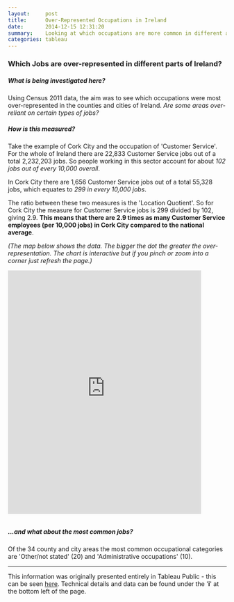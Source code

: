 ```yaml
---
layout:     post
title:      Over-Represented Occupations in Ireland
date:       2014-12-15 12:31:20
summary:    Looking at which occupations are more common in different areas of Ireland.
categories: tableau
---
```


<head>
  <style>
  .tableau-container { 
    margin-top: 0.5rem;
    margin-bottom: 2rem;
  }
  </style>
 </head>

### Which Jobs are over-represented in different parts of Ireland?

##### What is being investigated here?

Using Census 2011 data, the aim was to see which occupations were most over-represented in the counties and cities of Ireland. _Are some areas over-reliant on certain types of jobs?_

##### How is this measured?

Take the example of Cork City and the occupation of 'Customer Service'. For the whole of Ireland there are 22,833 Customer Service jobs out of a total 2,232,203 jobs. So people working in this sector account for about _102 jobs out of every 10,000 overall_.

In Cork City there are 1,656 Customer Service jobs out of a total 55,328 jobs, which equates to _299 in every 10,000 jobs_.

The ratio between these two measures is the 'Location Quotient'. So for Cork City the measure for Customer Service jobs is 299 divided by 102, giving 2.9. __This means that there are 2.9 times as many Customer Service employees (per 10,000 jobs) in Cork City compared to the national average__.

_(The map below shows the data. The bigger the dot the greater the over-representation. The chart is interactive but if you pinch or zoom into a corner just refresh the page.)_

<div class="tableau-container">
	<iframe
	  style="border: 0px;"
	  src="https://public.tableausoftware.com/views/OverRepresentedOccupationsinIreland_Blog/Dashboard2?%3AshowVizHome=no#3"
	  scrolling="no"
	  width="445px" height="560px">
	</iframe>
</div>

##### ...and what about the most common jobs?

Of the 34 county and city areas the most common occupational categories are 'Other/not stated' (20) and 'Administrative occupations' (10).

---

This information was originally presented entirely in Tableau Public - this can be seen [here](http://public.tableausoftware.com/shared/NZYBYF4QT?:display_count=no). Technical details and data can be found under the '__i__' at the bottom left of the page.